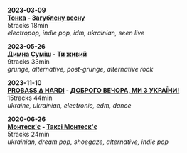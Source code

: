 **2023-03-09**  
**[Тонка](https://www.last.fm/music/%D0%A2%D0%BE%D0%BD%D0%BA%D0%B0) - [Загублену весну](https://music.youtube.com/playlist?list=OLAK5uy_n9RBEHXpLCYdUnqSJGRpdXDFtNUPFiEeo)**  
5tracks 18min  
*electropop, indie pop, idm, ukrainian, seen live*

**2023-05-26**  
**[Димна Суміш](https://www.last.fm/music/+noredirect/%D0%94%D0%B8%D0%BC%D0%BD%D0%B0+%D0%A1%D1%83%D0%BC%D1%96%D1%88) - [Ти живий](https://music.youtube.com/playlist?list=OLAK5uy_ltLMrLDvDutrvXk9_WjORglYq4_EoYhZQ)**  
9tracks 33min  
*grunge, alternative, post-grunge, alternative rock*

**2023-11-10**  
**[PROBASS ∆ HARDI](https://www.last.fm/music/PROBASS+%E2%88%86+HARDI) - [ДОБРОГО ВЕЧОРА, МИ З УКРАЇНИ!](https://music.youtube.com/playlist?list=OLAK5uy_kyE65DXvxellPWhdtFD1-nFkFhyKObGA8)**  
15tracks 44min  
*ukraine, ukrainian, electronic, edm, dance*  

**2020-06-26**  
**[Монтеск'є](https://www.last.fm/music/%D0%9C%D0%BE%D0%BD%D1%82%D0%B5%D1%81%D0%BA%27%D1%94) - [Таксі Монтеск'є](https://music.youtube.com/playlist?list=OLAK5uy_l3Su9U1C6gdHV6-v5SsL4Bk7Sctm4A1GA)**  
5tracks 24min  
*ukrainian, dream pop, shoegaze, alternative, indie pop*  
